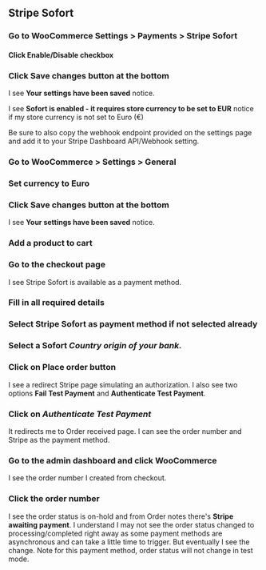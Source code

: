 ## Stripe Sofort

### Go to WooCommerce Settings > Payments > Stripe Sofort

#### Click Enable/Disable checkbox

### Click Save changes button at the bottom

I see **Your settings have been saved** notice.

I see **Sofort is enabled - it requires store currency to be set to EUR** notice if my store currency is not set to Euro (€)

Be sure to also copy the webhook endpoint provided on the settings page and add it to your Stripe Dashboard API/Webhook setting.

### Go to WooCommerce > Settings > General

### Set currency to Euro

### Click Save changes button at the bottom

I see **Your settings have been saved** notice.

### Add a product to cart

### Go to the checkout page

I see Stripe Sofort is available as a payment method.

### Fill in all required details

### Select Stripe Sofort as payment method if not selected already

### Select a Sofort ***Country origin of your bank.***

### Click on **Place order** button

I see a redirect Stripe page simulating an authorization. I also see two options **Fail Test Payment** and **Authenticate Test Payment**.

### Click on ***Authenticate Test Payment***

It redirects me to Order received page. I can see the order number and Stripe
as the payment method.

### Go to the admin dashboard and click WooCommerce

I see the order number I created from checkout.

### Click the order number

I see the order status is on-hold and from Order notes there's **Stripe awaiting payment**. I understand I may not see the order status changed to processing/completed right away as some payment methods are asynchronous and can take a little time to trigger. But eventually I see the change. Note for this payment method, order status will not change in test mode.
